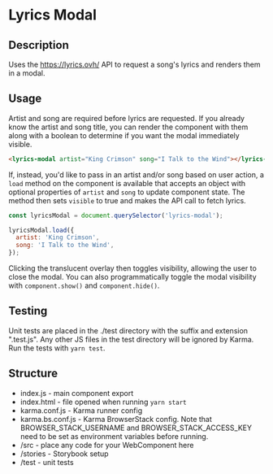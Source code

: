 # Lyrics Modal

## Description

Uses the https://lyrics.ovh/ API to request a song's lyrics and renders them
in a modal.

## Usage

Artist and song are required before lyrics are requested. If you already know
the artist and song title, you can render the component with them along with
a boolean to determine if you want the modal immediately visible.

```html
<lyrics-modal artist="King Crimson" song="I Talk to the Wind"></lyrics-modal>
```

If, instead, you'd like to pass in an artist and/or song based on user action,
a `load` method on the component is available that accepts an object with
optional properties of `artist` and `song` to update component state. The
method then sets `visible` to true and makes the API call to fetch lyrics.

```javascript
const lyricsModal = document.querySelector('lyrics-modal');

lyricsModal.load({
  artist: 'King Crimson',
  song: 'I Talk to the Wind',
});
```

Clicking the translucent overlay then toggles visibility, allowing the user
to close the modal. You can also programmatically toggle the modal visibility
with `component.show()` and `component.hide()`.

## Testing

Unit tests are placed in the ./test directory with the suffix and extension
".test.js". Any other JS files in the test directory will be ignored by Karma.
Run the tests with `yarn test`.

## Structure

* index.js - main component export
* index.html - file opened when running `yarn start`
* karma.conf.js - Karma runner config
* karma.bs.conf.js - Karma BrowserStack config. Note that BROWSER_STACK_USERNAME
  and BROWSER_STACK_ACCESS_KEY need to be set as environment variables before
  running.
* /src - place any code for your WebComponent here
* /stories - Storybook setup
* /test - unit tests
